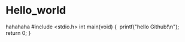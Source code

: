 # Hello_world
hahahaha
#include <stdio.h>
int main(void)
{
  printf("hello Github!\n");
  return 0;
}
